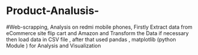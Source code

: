 # Product-Analusis-
#Web-scrapping, Analysis on redmi mobile phones, Firstly Extract data from eCommerce site flip cart and Amazon and Transform the Data if necessary then load data in CSV file , after that used pandas , matplotlib (python Module ) for  Analysis and Visualization  
